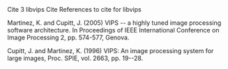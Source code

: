   <refmeta>
    <refentrytitle>Cite</refentrytitle>
    <manvolnum>3</manvolnum>
    <refmiscinfo>libvips</refmiscinfo>
  </refmeta>

  <refnamediv>
    <refname>Cite</refname>
    <refpurpose>References to cite for libvips</refpurpose>
  </refnamediv>

Martinez, K. and Cupitt, J. (2005) 
<ulink url="http://eprints.ecs.soton.ac.uk/12371">VIPS -- a highly tuned image processing software architecture</ulink>. In Proceedings of IEEE International
Conference on Image Processing 2, pp. 574-577, Genova.

Cupitt, J. and Martinez, K. (1996) 
<ulink url="http://eprints.soton.ac.uk/252227/1/vipsspie96a.pdf">VIPS: An image processing system for large images</ulink>, Proc. SPIE, vol.  2663,
pp. 19--28.

